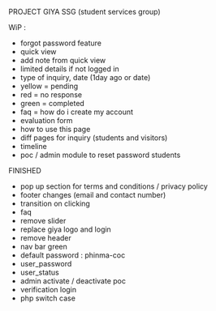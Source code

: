 PROJECT GIYA 
SSG (student services group)


WiP :
- forgot password feature 
- quick view
- add note from quick view
- limited details if not logged in
- type of inquiry, date (1day ago or date)
- yellow = pending
- red = no response
- green = completed
- faq =  how do i create my account
- evaluation form
- how to use this page
- diff pages for inquiry (students and visitors)
- timeline
- poc / admin module to reset password students




FINISHED
- pop up section for terms and conditions / privacy policy
- footer changes (email and contact number)
- transition on clicking 
- faq
- remove slider
- replace giya logo and login
- remove header
- nav bar green
- default password : phinma-coc
- user_password
- user_status
- admin activate / deactivate poc
- verification login
- php switch case
